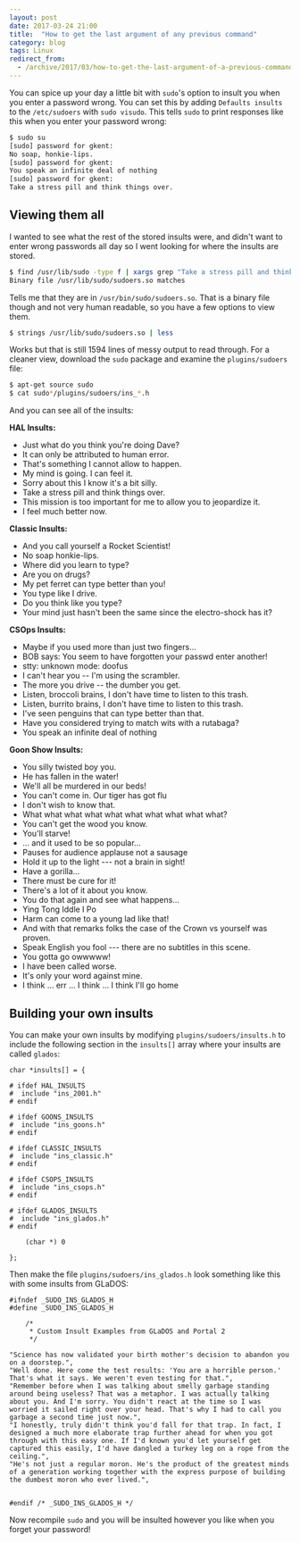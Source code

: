 ```yaml
---
layout: post
date: 2017-03-24 21:00
title:  "How to get the last argument of any previous command"
category: blog
tags: Linux
redirect_from:
  - /archive/2017/03/how-to-get-the-last-argument-of-a-previous-command.html
---
```

You can spice up your day a little bit with `sudo`'s option to insult you when you enter a password wrong. You can set this by adding `Defaults insults` to the `/etc/sudoers` with `sudo visudo`. This tells `sudo` to print responses like this when you enter your password wrong:

```bash
$ sudo su
[sudo] password for gkent: 
No soap, honkie-lips.
[sudo] password for gkent: 
You speak an infinite deal of nothing
[sudo] password for gkent: 
Take a stress pill and think things over.
```

Viewing them all
----------------
I wanted to see what the rest of the stored insults were, and didn't want to enter wrong passwords all day so I went looking for where the insults are stored.

```bash
$ find /usr/lib/sudo -type f | xargs grep "Take a stress pill and think things over."
Binary file /usr/lib/sudo/sudoers.so matches
```

Tells me that they are in `/usr/bin/sudo/sudoers.so`. That is a binary file though and not very human readable, so you have a few options to view them.

```bash
$ strings /usr/lib/sudo/sudoers.so | less
```

Works but that is still 1594 lines of messy output to read through. For a cleaner view, download the `sudo` package and examine the `plugins/sudoers` file:

```bash
$ apt-get source sudo
$ cat sudo*/plugins/sudoers/ins_*.h
```
    
And you can see all of the insults:

**HAL Insults:**

 - Just what do you think you're doing Dave?
 - It can only be attributed to human error.
 - That's something I cannot allow to happen.
 - My mind is going. I can feel it.
 - Sorry about this I know it's a bit silly.
 - Take a stress pill and think things over.
 - This mission is too important for me to allow you to jeopardize it.
 - I feel much better now.

**Classic Insults:**

- And you call yourself a Rocket Scientist!
- No soap honkie-lips.
- Where did you learn to type?
- Are you on drugs?
- My pet ferret can type better than you!
- You type like I drive.
- Do you think like you type?
- Your mind just hasn't been the same since the electro-shock has it?

**CSOps Insults:**

- Maybe if you used more than just two fingers...
- BOB says:  You seem to have forgotten your passwd enter another!
- stty: unknown mode: doofus
- I can't hear you -- I'm using the scrambler.
- The more you drive -- the dumber you get.
- Listen, broccoli brains, I don't have time to listen to this trash.
- Listen, burrito brains, I don't have time to listen to this trash.
- I've seen penguins that can type better than that.
- Have you considered trying to match wits with a rutabaga?
- You speak an infinite deal of nothing

**Goon Show Insults:**

- You silly twisted boy you.
- He has fallen in the water!
- We'll all be murdered in our beds!
- You can't come in. Our tiger has got flu
- I don't wish to know that.
- What what what what what what what what what what?
- You can't get the wood you know.
- You'll starve!
- ... and it used to be so popular...
- Pauses for audience applause not a sausage
- Hold it up to the light --- not a brain in sight!
- Have a gorilla...
- There must be cure for it!
- There's a lot of it about you know.
- You do that again and see what happens...
- Ying Tong Iddle I Po
- Harm can come to a young lad like that!
- And with that remarks folks the case of the Crown vs yourself was proven.
- Speak English you fool --- there are no subtitles in this scene.
- You gotta go owwwww!
- I have been called worse.
- It's only your word against mine.
- I think ... err ... I think ... I think I'll go home

Building your own insults
-------------------------
You can make your own insults by modifying `plugins/sudoers/insults.h` to include the following section in the `insults[]` array where your insults are called `glados`:

    char *insults[] = {
    
    # ifdef HAL_INSULTS
    #  include "ins_2001.h"
    # endif
    
    # ifdef GOONS_INSULTS
    #  include "ins_goons.h"
    # endif
    
    # ifdef CLASSIC_INSULTS
    #  include "ins_classic.h"
    # endif
    
    # ifdef CSOPS_INSULTS
    #  include "ins_csops.h"
    # endif
    
    # ifdef GLADOS_INSULTS
    #  include "ins_glados.h"
    # endif
    
        (char *) 0
    
    };

 
Then make the file `plugins/sudoers/ins_glados.h` look something like this with some insults from GLaDOS:


    #ifndef _SUDO_INS_GLADOS_H
    #define _SUDO_INS_GLADOS_H
    
        /*
         * Custom Insult Examples from GLaDOS and Portal 2
         */
    
    "Science has now validated your birth mother's decision to abandon you on a doorstep.",
    "Well done. Here come the test results: 'You are a horrible person.' That's what it says. We weren't even testing for that.",
    "Remember before when I was talking about smelly garbage standing around being useless? That was a metaphor. I was actually talking about you. And I'm sorry. You didn't react at the time so I was worried it sailed right over your head. That's why I had to call you garbage a second time just now.",
    "I honestly, truly didn't think you'd fall for that trap. In fact, I designed a much more elaborate trap further ahead for when you got through with this easy one. If I'd known you'd let yourself get captured this easily, I'd have dangled a turkey leg on a rope from the ceiling.",
    "He's not just a regular moron. He's the product of the greatest minds of a generation working together with the express purpose of building the dumbest moron who ever lived.",
    
        
    #endif /* _SUDO_INS_GLADOS_H */


Now recompile `sudo` and you will be insulted however you like when you forget your password!